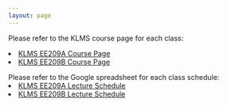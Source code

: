 ```yaml
---
layout: page
---
```


<p>
Please refer to the KLMS course page for each class:

<li class="toclevel-1"> <a href="http://klms.kaist.ac.kr/course/view.php?id=118849">KLMS EE209A Course Page</a><br>
<li class="toclevel-1"> <a href="">KLMS EE209B Course Page</a>

<p></p>
Please refer to the Google spreadsheet for each class schedule:

<li class="toclevel-1"> <a href="">KLMS EE209A Lecture Schedule</a><br>
<li class="toclevel-1"> <a href="">KLMS EE209B Lecture Schedule</a>